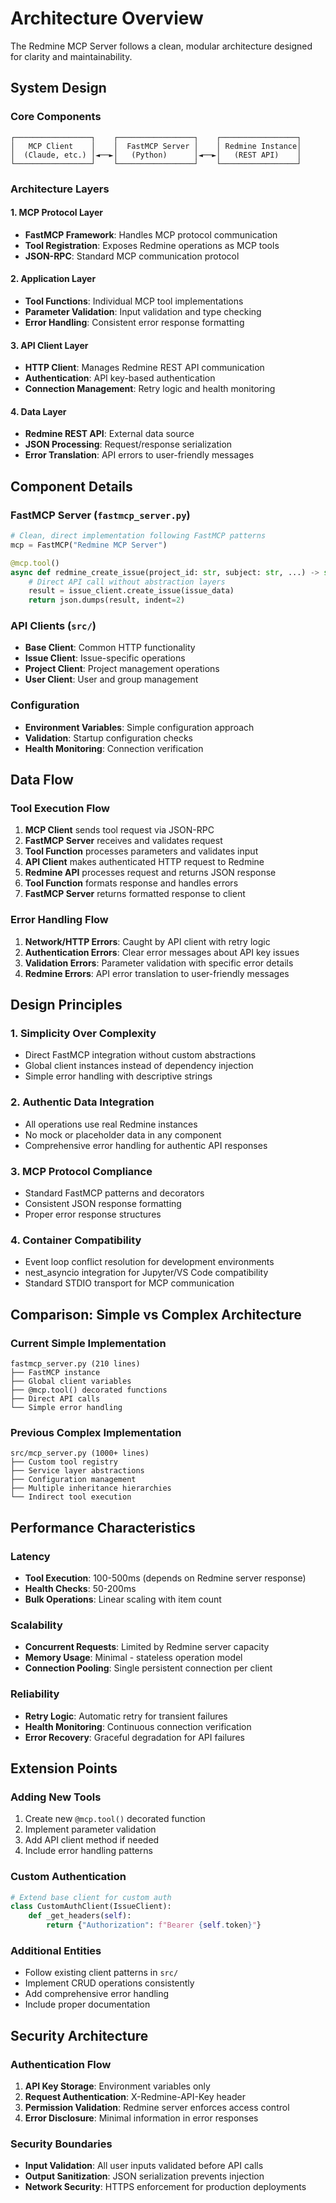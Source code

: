 # Architecture Overview

The Redmine MCP Server follows a clean, modular architecture designed for clarity and maintainability.

## System Design

### Core Components

```
┌─────────────────┐    ┌─────────────────┐    ┌─────────────────┐
│   MCP Client    │    │  FastMCP Server │    │ Redmine Instance│
│  (Claude, etc.) │◄──►│   (Python)      │◄──►│   (REST API)    │
└─────────────────┘    └─────────────────┘    └─────────────────┘
```

### Architecture Layers

#### 1. MCP Protocol Layer
- **FastMCP Framework**: Handles MCP protocol communication
- **Tool Registration**: Exposes Redmine operations as MCP tools
- **JSON-RPC**: Standard MCP communication protocol

#### 2. Application Layer
- **Tool Functions**: Individual MCP tool implementations
- **Parameter Validation**: Input validation and type checking
- **Error Handling**: Consistent error response formatting

#### 3. API Client Layer
- **HTTP Client**: Manages Redmine REST API communication
- **Authentication**: API key-based authentication
- **Connection Management**: Retry logic and health monitoring

#### 4. Data Layer
- **Redmine REST API**: External data source
- **JSON Processing**: Request/response serialization
- **Error Translation**: API errors to user-friendly messages

## Component Details

### FastMCP Server (`fastmcp_server.py`)
```python
# Clean, direct implementation following FastMCP patterns
mcp = FastMCP("Redmine MCP Server")

@mcp.tool()
async def redmine_create_issue(project_id: str, subject: str, ...) -> str:
    # Direct API call without abstraction layers
    result = issue_client.create_issue(issue_data)
    return json.dumps(result, indent=2)
```

### API Clients (`src/`)
- **Base Client**: Common HTTP functionality
- **Issue Client**: Issue-specific operations
- **Project Client**: Project management operations
- **User Client**: User and group management

### Configuration
- **Environment Variables**: Simple configuration approach
- **Validation**: Startup configuration checks
- **Health Monitoring**: Connection verification

## Data Flow

### Tool Execution Flow
1. **MCP Client** sends tool request via JSON-RPC
2. **FastMCP Server** receives and validates request
3. **Tool Function** processes parameters and validates input
4. **API Client** makes authenticated HTTP request to Redmine
5. **Redmine API** processes request and returns JSON response
6. **Tool Function** formats response and handles errors
7. **FastMCP Server** returns formatted response to client

### Error Handling Flow
1. **Network/HTTP Errors**: Caught by API client with retry logic
2. **Authentication Errors**: Clear error messages about API key issues
3. **Validation Errors**: Parameter validation with specific error details
4. **Redmine Errors**: API error translation to user-friendly messages

## Design Principles

### 1. Simplicity Over Complexity
- Direct FastMCP integration without custom abstractions
- Global client instances instead of dependency injection
- Simple error handling with descriptive strings

### 2. Authentic Data Integration
- All operations use real Redmine instances
- No mock or placeholder data in any component
- Comprehensive error handling for authentic API responses

### 3. MCP Protocol Compliance
- Standard FastMCP patterns and decorators
- Consistent JSON response formatting
- Proper error response structures

### 4. Container Compatibility
- Event loop conflict resolution for development environments
- nest_asyncio integration for Jupyter/VS Code compatibility
- Standard STDIO transport for MCP communication

## Comparison: Simple vs Complex Architecture

### Current Simple Implementation
```
fastmcp_server.py (210 lines)
├── FastMCP instance
├── Global client variables  
├── @mcp.tool() decorated functions
├── Direct API calls
└── Simple error handling
```

### Previous Complex Implementation
```
src/mcp_server.py (1000+ lines)
├── Custom tool registry
├── Service layer abstractions
├── Configuration management
├── Multiple inheritance hierarchies
└── Indirect tool execution
```

## Performance Characteristics

### Latency
- **Tool Execution**: 100-500ms (depends on Redmine server response)
- **Health Checks**: 50-200ms
- **Bulk Operations**: Linear scaling with item count

### Scalability
- **Concurrent Requests**: Limited by Redmine server capacity
- **Memory Usage**: Minimal - stateless operation model
- **Connection Pooling**: Single persistent connection per client

### Reliability
- **Retry Logic**: Automatic retry for transient failures
- **Health Monitoring**: Continuous connection verification
- **Error Recovery**: Graceful degradation for API failures

## Extension Points

### Adding New Tools
1. Create new `@mcp.tool()` decorated function
2. Implement parameter validation
3. Add API client method if needed
4. Include error handling patterns

### Custom Authentication
```python
# Extend base client for custom auth
class CustomAuthClient(IssueClient):
    def _get_headers(self):
        return {"Authorization": f"Bearer {self.token}"}
```

### Additional Entities
- Follow existing client patterns in `src/`
- Implement CRUD operations consistently
- Add comprehensive error handling
- Include proper documentation

## Security Architecture

### Authentication Flow
1. **API Key Storage**: Environment variables only
2. **Request Authentication**: X-Redmine-API-Key header
3. **Permission Validation**: Redmine server enforces access control
4. **Error Disclosure**: Minimal information in error responses

### Security Boundaries
- **Input Validation**: All user inputs validated before API calls
- **Output Sanitization**: JSON serialization prevents injection
- **Network Security**: HTTPS enforcement for production deployments